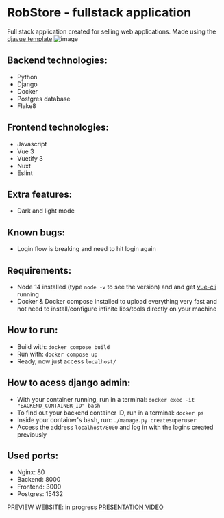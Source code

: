 # RobStore - fullstack application

Full stack application created for selling web applications. Made using the [djavue template](https://github.com/huogerac/djavue)
![image](https://user-images.githubusercontent.com/103211332/218487829-ffd39aed-4152-42f6-8543-68046177a560.png)

 
## Backend technologies:
 - Python
 - Django
 - Docker
 - Postgres database
 - Flake8
 
## Frontend technologies:
 - Javascript
 - Vue 3
 - Vuetify 3
 - Nuxt
 - Eslint
 
## Extra features:
 - Dark and light mode
 
## Known bugs:
 - Login flow is breaking and need to hit login again
 
## Requirements:
- Node 14 installed (type `node -v` to see the version) and and get [vue-cli](https://cli.vuejs.org/) running
- Docker & Docker compose installed to upload everything very fast and not need to install/configure infinite libs/tools directly on your machine
 
## How to run:
 - Build with: ```docker compose build```
 - Run  with: ```docker compose up```
 - Ready, now just access ```localhost/```
  
## How to acess django admin:
 - With your container running, run in a terminal: ```docker exec -it "BACKEND_CONTAINER_ID" bash```
 - To find out your backend container ID, run in a terminal: ```docker ps```
 - Inside your container's bash, run: ```./manage.py createsuperuser```
 - Access the address ```localhost/8000``` and log in with the logins created previously
  
 ## Used ports:
 - Nginx: 80
 - Backend: 8000
 - Frontend: 3000
 - Postgres: 15432
 
PREVIEW WEBSITE: in progress
[PRESENTATION VIDEO](https://www.loom.com/share/d891410189994a679f8bfbb65bf5e820)
